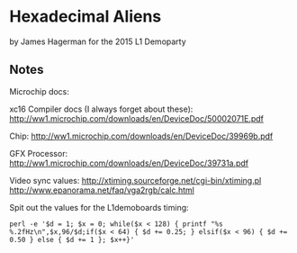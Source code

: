 Hexadecimal Aliens
==================

by James Hagerman
for the 2015 L1 Demoparty


Notes
-----

Microchip docs:

xc16 Compiler docs (I always forget about these):
http://ww1.microchip.com/downloads/en/DeviceDoc/50002071E.pdf

Chip:
http://ww1.microchip.com/downloads/en/DeviceDoc/39969b.pdf

GFX Processor:
http://ww1.microchip.com/downloads/en/DeviceDoc/39731a.pdf


Video sync values:
http://xtiming.sourceforge.net/cgi-bin/xtiming.pl
http://www.epanorama.net/faq/vga2rgb/calc.html


Spit out the values for the L1demoboards timing:
```
perl -e '$d = 1; $x = 0; while($x < 128) { printf "%s %.2fHz\n",$x,96/$d;if($x < 64) { $d += 0.25; } elsif($x < 96) { $d += 0.50 } else { $d += 1 }; $x++}'
```

